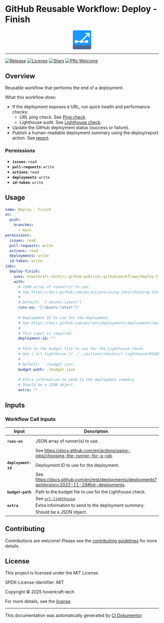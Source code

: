 <!-- header:start -->

# GitHub Reusable Workflow: Deploy - Finish

<div align="center">
  <img src="../logo.svg" width="60px" align="center" alt="Deploy - Finish" />
</div>

---

<!-- header:end -->

<!-- badges:start -->

[![Release](https://img.shields.io/github/v/release/hoverkraft-tech/ci-github-publish)](https://github.com/hoverkraft-tech/ci-github-publish/releases)
[![License](https://img.shields.io/github/license/hoverkraft-tech/ci-github-publish)](http://choosealicense.com/licenses/mit/)
[![Stars](https://img.shields.io/github/stars/hoverkraft-tech/ci-github-publish?style=social)](https://img.shields.io/github/stars/hoverkraft-tech/ci-github-publish?style=social)
[![PRs Welcome](https://img.shields.io/badge/PRs-welcome-brightgreen.svg)](https://github.com/hoverkraft-tech/ci-github-publish/blob/main/CONTRIBUTING.md)

<!-- badges:end -->

<!--
// jscpd:ignore-start
-->

<!-- overview:start -->

## Overview

Reusable workflow that performs the end of a deployment.

What this workflow does:
- If the deployment exposes a URL, run quick health and performance checks:
  - URL ping check. See [Ping check](../../actions/check/url-ping/README.md).
  - Lighthouse audit. See [Lighthouse check](../../actions/check/url-lighthouse/README.md).
- Update the GitHub deployment status (success or failure).
- Publish a human-readable deployment summary using the deploy/report action. See [report](../../actions/deploy/report/README.md).

### Permissions

- **`issues`**: `read`
- **`pull-requests`**: `write`
- **`actions`**: `read`
- **`deployments`**: `write`
- **`id-token`**: `write`

<!-- overview:end -->

<!-- usage:start -->

## Usage

```yaml
name: Deploy - Finish
on:
  push:
    branches:
      - main
permissions:
  issues: read
  pull-requests: write
  actions: read
  deployments: write
  id-token: write
jobs:
  deploy-finish:
    uses: hoverkraft-tech/ci-github-publish/.github/workflows/deploy-finish.yml@6d9e5d48da1a80c085e8ed867d680a5e99b28217 # 0.8.0
    with:
      # JSON array of runner(s) to use.
      # See https://docs.github.com/en/actions/using-jobs/choosing-the-runner-for-a-job.
      #
      # Default: `["ubuntu-latest"]`
      runs-on: '["ubuntu-latest"]'

      # Deployment ID to use for the deployment.
      # See https://docs.github.com/en/rest/deployments/deployments?apiVersion=2022-11-28#list-deployments.
      #
      # This input is required.
      deployment-id: ""

      # Path to the budget file to use for the Lighthouse check.
      # See [`url-lighthouse`](../../actions/check/url-lighthouse/README.md).
      #
      # Default: `./budget.json`
      budget-path: ./budget.json

      # Extra information to send to the deployment summary.
      # Should be a JSON object.
      extra: ""
```

<!-- usage:end -->

<!-- inputs:start -->

## Inputs

### Workflow Call Inputs

| **Input**           | **Description**                                                                                       | **Required** | **Type**   | **Default**         |
| ------------------- | ----------------------------------------------------------------------------------------------------- | ------------ | ---------- | ------------------- |
| **`runs-on`**       | JSON array of runner(s) to use.                                                                       | **false**    | **string** | `["ubuntu-latest"]` |
|                     | See <https://docs.github.com/en/actions/using-jobs/choosing-the-runner-for-a-job>.                    |              |            |                     |
| **`deployment-id`** | Deployment ID to use for the deployment.                                                              | **true**     | **string** | -                   |
|                     | See <https://docs.github.com/en/rest/deployments/deployments?apiVersion=2022-11-28#list-deployments>. |              |            |                     |
| **`budget-path`**   | Path to the budget file to use for the Lighthouse check.                                              | **false**    | **string** | `./budget.json`     |
|                     | See [`url-lighthouse`](../../actions/check/url-lighthouse/README.md).                                 |              |            |                     |
| **`extra`**         | Extra information to send to the deployment summary.                                                  | **false**    | **string** | -                   |
|                     | Should be a JSON object.                                                                              |              |            |                     |

<!-- inputs:end -->

<!-- secrets:start -->
<!-- secrets:end -->

<!-- outputs:start -->
<!-- outputs:end -->

<!-- examples:start -->
<!-- examples:end -->

<!-- contributing:start -->

## Contributing

Contributions are welcome! Please see the [contributing guidelines](https://github.com/hoverkraft-tech/ci-github-publish/blob/main/CONTRIBUTING.md) for more details.

<!-- contributing:end -->

<!-- security:start -->
<!-- security:end -->

<!-- license:start -->

## License

This project is licensed under the MIT License.

SPDX-License-Identifier: MIT

Copyright © 2025 hoverkraft-tech

For more details, see the [license](http://choosealicense.com/licenses/mit/).

<!-- license:end -->

<!-- generated:start -->

---

This documentation was automatically generated by [CI Dokumentor](https://github.com/hoverkraft-tech/ci-dokumentor).

<!-- generated:end -->

<!--
// jscpd:ignore-end
-->
